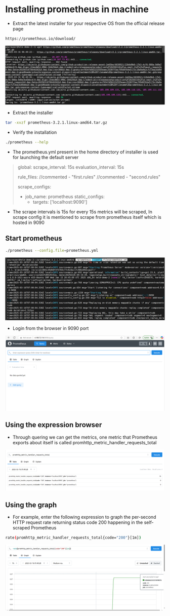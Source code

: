 # Installing prometheus in machine

- Extract the latest installer for your respective OS from the official release page

```sh
https://prometheus.io/download/
```

![Download installer](assets/ss_01.png)

- Extract the installer

```sh
tar -xvzf prometheus-3.2.1.linux-amd64.tar.gz
```

- Verify the installation

```sh
./prometheus --help
```

- The prometheus.yml present in the home directory of installer is used for launching the default server

> global:
>   scrape_interval:     15s
>   evaluation_interval: 15s
> 
> rule_files:
>   //commented - "first.rules"
>   //commented - "second.rules"
> 
> scrape_configs:
>   - job_name: prometheus
>     static_configs:
>       - targets: ['localhost:9090']

- The scrape intervals is 15s for every 15s metrics will be scraped, In scrape config it is mentioned to scrape from prometheus itself which is hosted in 9090

## Start prometheus

```sh
./prometheus --config.file=prometheus.yml
```
![Prometheus logs](assets/ss_02.png)


- Login from the browser in 9090 port

![Prometheus UI](assets/ss_03.png)

## Using the expression browser

- Through quering we can get the metrics, one metric that Prometheus exports about itself is called promhttp_metric_handler_requests_total

![Expression tab](assets/ss_04.png)

## Using the graph

- For example, enter the following expression to graph the per-second HTTP request rate returning status code 200 happening in the self-scraped Prometheus

```sh
rate(promhttp_metric_handler_requests_total{code="200"}[1m])
```

![Graph tab](assets/ss_05.png)
